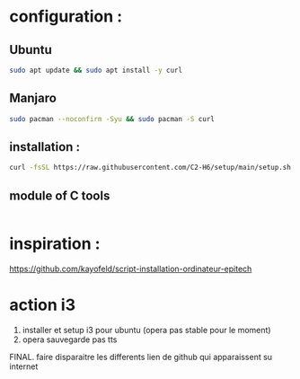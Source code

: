 
# configuration :

## Ubuntu
``` bash
sudo apt update && sudo apt install -y curl
```

## Manjaro
```bash
sudo pacman --noconfirm -Syu && sudo pacman -S curl
```

## installation :
``` bash
curl -fsSL https://raw.githubusercontent.com/C2-H6/setup/main/setup.sh -o setup.sh && chmod +x setup.sh && ./setup.sh
```

## module of C tools
``` bash

```

# inspiration :
https://github.com/kayofeld/script-installation-ordinateur-epitech



# action i3



1. installer et setup i3 pour ubuntu (opera pas stable pour le moment)
2. opera sauvegarde pas tts


FINAL. faire disparaitre les differents lien de github qui apparaissent su internet